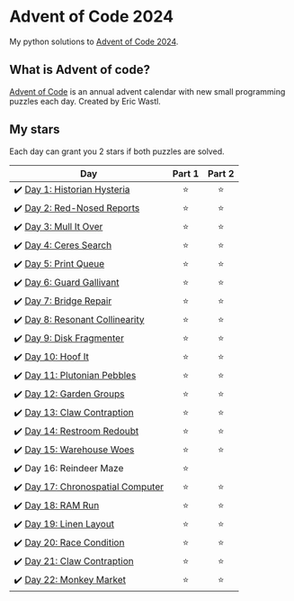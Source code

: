 # Advent of Code 2024
My python solutions to [Advent of Code 2024](https://adventofcode.com/2024).

## What is Advent of code?
[Advent of Code](https://adventofcode.com/about) is an annual advent calendar with new small programming puzzles each day. Created by Eric Wastl.

## My stars
Each day can grant you 2 stars if both puzzles are solved. 

| Day | Part 1 | Part 2 |
|---|:----:|:---:|
|✔️ [Day 1: Historian Hysteria](01) | ⭐️ | ⭐️ |
|✔️ [Day 2: Red-Nosed Reports](02) | ⭐️ | ⭐️ |
|✔️ [Day 3: Mull It Over](03) | ⭐️ | ⭐️ |
|✔️ [Day 4: Ceres Search](04) | ⭐️ | ⭐️ |
|✔️ [Day 5: Print Queue](05) | ⭐️ | ⭐️ |
|✔️ [Day 6: Guard Gallivant](06) | ⭐️ | ⭐️ |
|✔️ [Day 7: Bridge Repair](07) | ⭐️ | ⭐️ |
|✔️ [Day 8: Resonant Collinearity](08) | ⭐️ | ⭐️ |
|✔️ [Day 9: Disk Fragmenter](09) | ⭐️ | ⭐️ |
|✔️ [Day 10: Hoof It](10) | ⭐️ | ⭐️ |
|✔️ [Day 11: Plutonian Pebbles](11) | ⭐️ | ⭐️ |
|✔️ [Day 12: Garden Groups](12) | ⭐️ | ⭐️ |
|✔️ [Day 13: Claw Contraption](13) | ⭐️ | ⭐️ |
|✔️ [Day 14: Restroom Redoubt](14) | ⭐️ | ⭐️ |
|✔️ [Day 15: Warehouse Woes](15) | ⭐️ | ⭐️ |
|✔️ Day 16: Reindeer Maze | ⭐️ | |
|✔️ [Day 17: Chronospatial Computer](17) | ⭐️ | ⭐️ |
|✔️ [Day 18: RAM Run](18) | ⭐️ | ⭐️ |
|✔️ [Day 19: Linen Layout](19) | ⭐️ | ⭐️ |
|✔️ [Day 20: Race Condition](20) | ⭐️ | ⭐️ |
|✔️ [Day 21: Claw Contraption](21) |  ⭐️ | ⭐️ |
|✔️ [Day 22: Monkey Market](22) | ⭐️ | ⭐️ |

